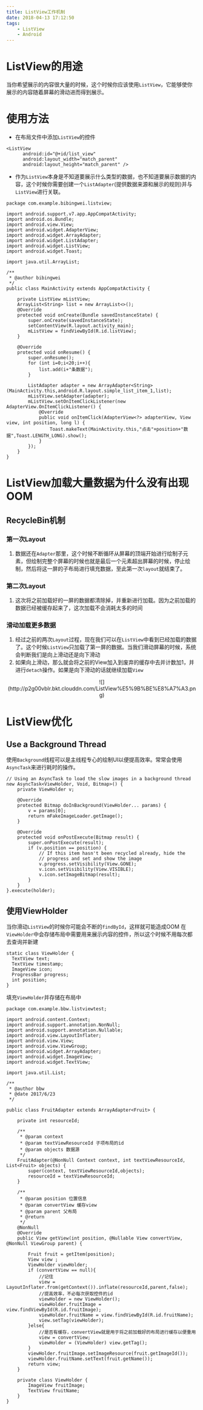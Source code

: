 ```yaml
---
title: ListView工作机制
date: 2018-04-13 17:12:50
tags: 
	- ListView 
	- Android
---
```


# ListView的用途
当你希望展示的内容很大量的时候，这个时候你应该使用`ListView`，它能够使你展示的内容随着屏幕的滑动进而得到展示。

# 使用方法

- 在布局文件中添加`ListView`的控件

```
<ListView
      android:id="@+id/list_view"
      android:layout_width="match_parent"
      android:layout_height="match_parent" />
```

- 作为`ListView`本身是不知道要展示什么类型的数据，也不知道要展示数据的内容，这个时候你需要创建一个`ListAdapter`(提供数据来源和展示的规则)并与`ListView`进行关联。

```
package com.example.bibingwei.listview;

import android.support.v7.app.AppCompatActivity;
import android.os.Bundle;
import android.view.View;
import android.widget.AdapterView;
import android.widget.ArrayAdapter;
import android.widget.ListAdapter;
import android.widget.ListView;
import android.widget.Toast;

import java.util.ArrayList;

/**
 * @author bibingwei
 */
public class MainActivity extends AppCompatActivity {

    private ListView mListView;
    ArrayList<String> list = new ArrayList<>();
    @Override
    protected void onCreate(Bundle savedInstanceState) {
        super.onCreate(savedInstanceState);
        setContentView(R.layout.activity_main);
        mListView = findViewById(R.id.listView);
    }

    @Override
    protected void onResume() {
        super.onResume();
        for (int i=0;i<20;i++){
            list.add(i+"条数据");
        }

        ListAdapter adapter = new ArrayAdapter<String>(MainActivity.this,android.R.layout.simple_list_item_1,list);
        mListView.setAdapter(adapter);
        mListView.setOnItemClickListener(new AdapterView.OnItemClickListener() {
            @Override
            public void onItemClick(AdapterView<?> adapterView, View view, int position, long l) {
                Toast.makeText(MainActivity.this,"点击"+position+"数据",Toast.LENGTH_LONG).show();
            }
        });
    }
}
```

# ListView加载大量数据为什么没有出现OOM

## RecycleBin机制

### 第一次Layout

1. 数据还在`Adapter`那里，这个时候不断循环从屏幕的顶端开始进行绘制子元素，但绘制完整个屏幕的时候也就是最后一个元素超出屏幕的时候，停止绘制，然后将这一屏的子布局进行填充数据，至此第一次`layout`就结束了。

### 第二次Layout

1. 这次将之前加载好的一屏的数据都清除掉，并重新进行加载。因为之前加载的数据已经被缓存起来了，这次加载不会消耗太多的时间

### 滑动加载更多数据

1. 经过之前的两次`Layout`过程，现在我们可以在`ListView`中看到已经加载的数据了。这个时候`ListView`只加载了第一屏的数据。当我们滑动屏幕的时候，系统会判断我们是向上滑动还是向下滑动
2. 如果向上滑动，那么就会将之前的View加入到废弃的缓存中去并计数加1，并进行`detach`操作。如果是向下滑动的话就继续加载`View`

<center>![](http://p2g00vblr.bkt.clouddn.com/ListView%E5%9B%BE%E8%A7%A3.png)</center>


# ListView优化

## Use a Background Thread

使用`Background`线程可以是主线程专心的绘制UI以便提高效率。常常会使用`AsyncTask`来进行耗时的操作。
```
// Using an AsyncTask to load the slow images in a background thread
new AsyncTask<ViewHolder, Void, Bitmap>() {
    private ViewHolder v;

    @Override
    protected Bitmap doInBackground(ViewHolder... params) {
        v = params[0];
        return mFakeImageLoader.getImage();
    }

    @Override
    protected void onPostExecute(Bitmap result) {
        super.onPostExecute(result);
        if (v.position == position) {
            // If this item hasn't been recycled already, hide the
            // progress and set and show the image
            v.progress.setVisibility(View.GONE);
            v.icon.setVisibility(View.VISIBLE);
            v.icon.setImageBitmap(result);
        }
    }
}.execute(holder);
```

## 使用ViewHolder
当你滑动`ListView`的时候你可能会不断的`findById`，这样就可能造成OOM
在`ViewHolder`中会存储布局中需要用来展示内容的控件，所以这个时候不用每次都去查询并新建

```
static class ViewHolder {
  TextView text;
  TextView timestamp;
  ImageView icon;
  ProgressBar progress;
  int position;
}
```

填充`ViewHolder`并存储在布局中
```
package com.example.bbw.listviewtest;

import android.content.Context;
import android.support.annotation.NonNull;
import android.support.annotation.Nullable;
import android.view.LayoutInflater;
import android.view.View;
import android.view.ViewGroup;
import android.widget.ArrayAdapter;
import android.widget.ImageView;
import android.widget.TextView;

import java.util.List;

/**
 * @author bbw
 * @date 2017/6/23
 */

public class FruitAdapter extends ArrayAdapter<Fruit> {

    private int resourceId;

    /**
     * @param context
     * @param textViewResourceId 子项布局的id
     * @param objects 数据源
     */
    FruitAdapter(@NonNull Context context, int textViewResourceId, List<Fruit> objects) {
        super(context, textViewResourceId,objects);
        resourceId = textViewResourceId;
    }

    /**
     * @param position 位置信息
     * @param convertView 缓存view
     * @param parent 父布局
     * @return
     */
    @NonNull
    @Override
    public View getView(int position, @Nullable View convertView, @NonNull ViewGroup parent) {

        Fruit fruit = getItem(position);
        View view ;
        ViewHolder viewHolder;
        if (convertView == null){
            //记住
            view = LayoutInflater.from(getContext()).inflate(resourceId,parent,false);
            //提高效率，不必每次获取控件的id
            viewHolder = new ViewHolder();
            viewHolder.fruitImage = view.findViewById(R.id.fruitImage);
            viewHolder.fruitName = view.findViewById(R.id.fruitName);
            view.setTag(viewHolder);
        }else{
            //是否有缓存，convertView就是用于将之前加载好的布局进行缓存以便重用
            view = convertView;
            viewHolder = (ViewHolder) view.getTag();
        }
        viewHolder.fruitImage.setImageResource(fruit.getImageId());
        viewHolder.fruitName.setText(fruit.getName());
        return view;
    }

    private class ViewHolder {
        ImageView fruitImage;
        TextView fruitName;
    }
}

```